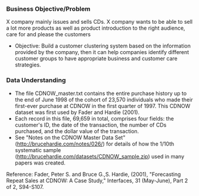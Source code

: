 ### Business Objective/Problem
X company mainly issues and sells CDs. X company wants to be able to sell a lot more products as well as product introduction
to the right audience, care for and please the customers
- Objective: Build a customer clustering system based on the information provided by the company, then it can help companies identify different customer groups
to have appropriate business and customer care strategies.

### Data Understanding
- The file CDNOW_master.txt contains the entire purchase history up to the end of June 1998 of the cohort of 23,570 individuals who made their first-ever purchase at CDNOW in the first quarter of 1997. This CDNOW dataset was first used by Fader and Hardie (2001).
- Each record in this file, 69,659 in total, comprises four fields: the customer's ID, the date of the transaction, the number of CDs purchased, and the dollar value of the transaction.
- See "Notes on the CDNOW Master Data Set" (http://brucehardie.com/notes/026/) for details of how the 1/10th systematic sample (http://brucehardie.com/datasets/CDNOW_sample.zip) used in many papers was created. 

Reference:
Fader, Peter S. and Bruce G.,S. Hardie, (2001), "Forecasting Repeat Sales at CDNOW: A Case Study," Interfaces, 31 (May-June), Part 2 of 2, S94-S107.
